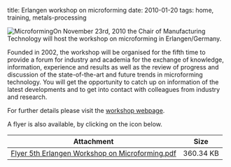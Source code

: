 title: Erlangen workshop on microforming
date: 2010-01-20 
tags: home, training, metals-processing


<!--break-->
![Microforming](/images/logo_5th_mf_web.jpg)On November 23rd, 2010 the Chair of Manufacturing Technology will host the workshop on microforming in Erlangen/Germany.   
  
Founded in 2002, the workshop will be organised for the fifth time to provide a forum for
industry and academia for the exchange of knowledge, information, experience and results as well as the review of progress and discussion of the state-of-the-art and future trends in microforming technology.  You will get the opportunity to catch up on information of the latest developments and to get into contact with colleagues from industry and research.  
  
For further details please visit the [workshop webpage](http://www.lft.uni-erlangen.de/MUT/).  
  
A flyer is also available, by clicking on the icon below.

| Attachment | Size |
|---|---|
|<a href="/files/Flyer 5th Erlangen Workshop on Microforming.pdf">Flyer 5th Erlangen Workshop on Microforming.pdf</a> | 360.34 KB |